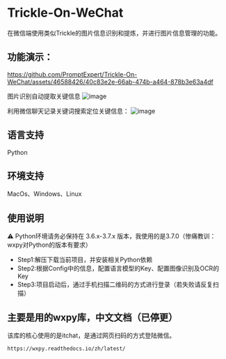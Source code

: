 # Trickle-On-WeChat
在微信端使用类似Trickle的图片信息识别和提炼，并进行图片信息管理的功能。

## 功能演示：



https://github.com/PromptExpert/Trickle-On-WeChat/assets/46588426/40c83e2e-66ab-474b-a464-878b3e63a4df




图片识别自动提取关键信息
![image](https://github.com/PromptExpert/Trickle-On-WeChat/assets/46588426/d6b01120-0921-4dad-a8d9-245e2c55e7ed)

利用微信聊天记录关键词搜索定位关键信息：
![image](https://github.com/PromptExpert/Trickle-On-WeChat/assets/46588426/b5a7c8a9-d89d-4a7a-9506-14b2e454b071)

## 语言支持
Python

## 环境支持
MacOs、Windows、Linux

## 使用说明
⚠️ Python环境请务必保持在 3.6.x-3.7.x 版本，我使用的是3.7.0（惨痛教训：wxpy对Python的版本有要求）

- Step1:解压下载当前项目，并安装相关Python依赖
- Step2:根据Config中的信息，配置语言模型的Key、配置图像识别及OCR的Key
- Step3:项目启动后，通过手机扫描二维码的方式进行登录（若失败请反复扫描）

## 主要是用的wxpy库，中文文档（已停更）
该库的核心使用的是itchat，是通过网页扫码的方式登陆微信。
```
https://wxpy.readthedocs.io/zh/latest/
```
